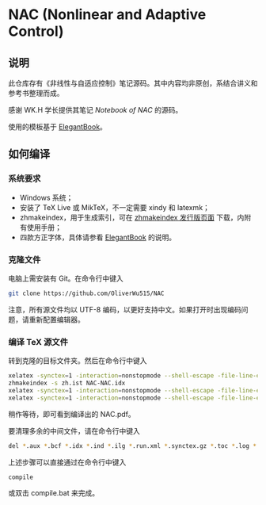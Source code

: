 # NAC (Nonlinear and Adaptive Control)

## 说明
此仓库存有《非线性与自适应控制》笔记源码。其中内容均非原创，系结合讲义和参考书整理而成。

感谢 WK.H 学长提供其笔记 _Notebook of NAC_ 的源码。

使用的模板基于 [ElegantBook](https://github.com/ElegantLaTeX/ElegantBook)。

## 如何编译

### 系统要求

- Windows 系统；
- 安装了 TeX Live 或 MikTeX，不一定需要 xindy 和 latexmk；
- zhmakeindex，用于生成索引，可在 [zhmakeindex 发行版页面](https://github.com/leo-liu/zhmakeindex/releases/tag/zhmakeindex-1.2) 下载，内附有使用手册；
- 四款方正字体，具体请参看 [ElegantBook](https://github.com/ElegantLaTeX/ElegantBook) 的说明。

### 克隆文件
电脑上需安装有 Git。在命令行中键入

```bash
git clone https://github.com/OliverWu515/NAC
```

注意，所有源文件均以 UTF-8 编码，以更好支持中文。如果打开时出现编码问题，请重新配置编辑器。

### 编译 TeX 源文件
转到克隆的目标文件夹。然后在命令行中键入

```bash
xelatex -synctex=1 -interaction=nonstopmode --shell-escape -file-line-error NAC
zhmakeindex -s zh.ist NAC-NAC.idx
xelatex -synctex=1 -interaction=nonstopmode --shell-escape -file-line-error NAC
xelatex -synctex=1 -interaction=nonstopmode --shell-escape -file-line-error NAC
```
稍作等待，即可看到编译出的 NAC.pdf。

要清理多余的中间文件，请在命令行中键入 

```bash
del *.aux *.bcf *.idx *.ind *.ilg *.run.xml *.synctex.gz *.toc *.log *.synctex
```

上述步骤可以直接通过在命令行中键入
```bash
compile
```

或双击 compile.bat 来完成。

